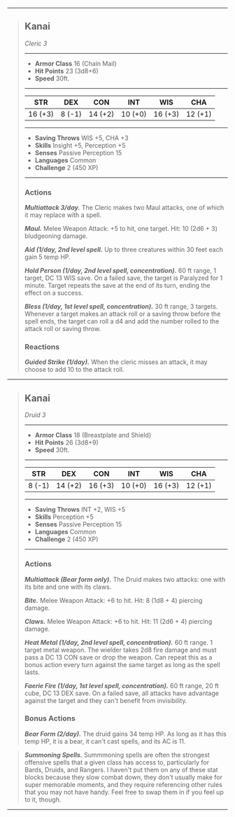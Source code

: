 ___
> ## Kanai
>*Cleric 3*
> ___
> - **Armor Class** 16 (Chain Mail)
> - **Hit Points** 23 (3d8+6)
> - **Speed** 30ft.
>___
>|STR|DEX|CON|INT|WIS|CHA|
>|:---:|:---:|:---:|:---:|:---:|:---:|
>|16 (+3)|8 (-1)|14 (+2)|10 (+0)|16 (+3)|12 (+1)|
>___
> - **Saving Throws** WIS +5, CHA +3
> - **Skills** Insight +5, Perception +5
> - **Senses** Passive Perception 15
> - **Languages** Common
> - **Challenge** 2 (450 XP)
> ___
>
>
> ### Actions
> ***Multiattack 3/day.*** The Cleric makes two Maul attacks, one of which it may replace with a spell.
>
> ***Maul.*** Melee Weapon Attack: +5 to hit, one target. Hit: 10 (2d6 + 3) bludgeoning damage.
>
> ***Aid (1/day, 2nd level spell.*** Up to three creatures within 30 feet each gain 5 temp HP.
>
> ***Hold Person (1/day, 2nd level spell, concentration).*** 60 ft range, 1 target, DC 13 WIS save. On a failed save, the target is Paralyzed for 1 minute. Target repeats the save at the end of its turn, ending the effect on a success.
>
> ***Bless (1/day, 1st level spell, concentration).*** 30 ft range, 3 targets. Whenever a target makes an attack roll or a saving throw before the spell ends, the target can roll a d4 and add the number rolled to the attack roll or saving throw.
> ### Reactions
> ***Guided Strike (1/day).*** When the cleric misses an attack, it may choose to add 10 to the attack roll.
>
___
> ## Kanai
>*Druid 3*
> ___
> - **Armor Class** 18 (Breastplate and Shield)
> - **Hit Points** 26 (3d8+9)
> - **Speed** 30ft.
>___
>|STR|DEX|CON|INT|WIS|CHA|
>|:---:|:---:|:---:|:---:|:---:|:---:|
>|8 (-1)|14 (+2)|16 (+3)|10 (+0)|16 (+3)|12 (+1)|
>___
> - **Saving Throws** INT +2, WIS +5
> - **Skills** Perception +5
> - **Senses** Passive Perception 15
> - **Languages** Common
> - **Challenge** 2 (450 XP)
> ___
>
>
> ### Actions
> ***Multiattack (Bear form only).*** The Druid makes two attacks: one with its bite and one with its claws.
>
> ***Bite.*** Melee Weapon Attack: +6 to hit. Hit: 8 (1d8 + 4) piercing damage.
>
> ***Claws.*** Melee Weapon Attack: +6 to hit. Hit: 11 (2d6 + 4) piercing damage.
>
>
> ***Heat Metal (1/day, 2nd level spell, concentration).*** 60 ft range. 1 target  metal weapon. The wielder takes 2d8 fire damage and must pass a DC 13 CON save or drop the weapon. Can repeat this as a bonus action every turn against the same target as long as the spell lasts.
>
> ***Faerie Fire (1/day, 1st level spell, concentration).*** 60 ft range, 20 ft cube, DC 13 DEX save. On a failed save, all attacks have advantage against the target and they can't benefit from invisibility.
> ### Bonus Actions
> ***Bear Form (2/day).*** The druid gains 34 temp HP. As long as it has this temp HP, it is a bear, it can't cast spells, and its AC is 11.

>***Summoning Spells.*** Summmoning spells are often the strongest offensive spells that a given class has access to, particularly for Bards, Druids, and Rangers. I haven't put them on any of these stat blocks because they slow combat down, they don't usually make for super memorable moments, and they require referencing other rules that you may not have handy. Feel free to swap them in if you feel up to it, though.
___